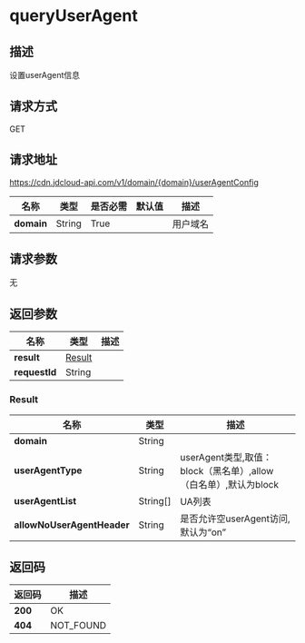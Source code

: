 # queryUserAgent


## 描述
设置userAgent信息

## 请求方式
GET

## 请求地址
https://cdn.jdcloud-api.com/v1/domain/{domain}/userAgentConfig

|名称|类型|是否必需|默认值|描述|
|---|---|---|---|---|
|**domain**|String|True| |用户域名|

## 请求参数
无


## 返回参数
|名称|类型|描述|
|---|---|---|
|**result**|[Result](queryuseragent#result)| |
|**requestId**|String| |

### <div id="result">Result</div>
|名称|类型|描述|
|---|---|---|
|**domain**|String| |
|**userAgentType**|String|userAgent类型,取值：block（黑名单）,allow（白名单）,默认为block|
|**userAgentList**|String[]|UA列表|
|**allowNoUserAgentHeader**|String|是否允许空userAgent访问,默认为“on”|

## 返回码
|返回码|描述|
|---|---|
|**200**|OK|
|**404**|NOT_FOUND|